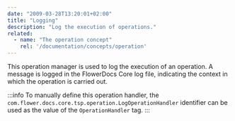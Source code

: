 ```yaml
---
date: "2009-03-28T13:20:01+02:00"
title: "Logging"
description: "Log the execution of operations."
related:
  - name: "The operation concept"
    rel: '/documentation/concepts/operation'
---
```


This operation manager is used to log the execution of an operation.
A message is logged in the FlowerDocs Core log file, indicating the context in which the operation is carried out.


:::info
To manually define this operation handler, the `com.flower.docs.core.tsp.operation.LogOperationHandler` identifier can be used as the value of the `OperationHandler` tag.
:::